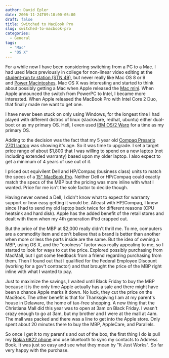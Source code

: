 ```yaml
---
author: David Epler
date: 2006-11-24T09:10:00-05:00
draft: false
title: Switched to MacBook Pro
slug: switched-to-macbook-pro
categories:
  - General
tags:
  - "Mac"
  - "OS X"
---
```


For a while now I have been considering switching from a PC to a Mac. I had used Macs previously in college for non-linear video editing at the [student-run tv station (STN 49)](http://stn49.com/), but never really like Mac OS 8 or 9 and [Power Macintoshes](http://www.info.apple.com/support/applespec.legacy/powermacintosh.html). Mac OS X was interesting and started to think about possibly getting a Mac when Apple released the [Mac mini](http://support.apple.com/specs/macmini/Mac_mini_orig.html). When Apple announced the switch from PowerPC to Intel, I became more interested. When Apple released the MacBook Pro with Intel Core 2 Duo, that finally made me want to get one. 

<!--more-->

I have never been stuck on only using Windows, for the longest time I had played with different distros of linux (slackware, redhat, ubuntu) either dual-boot or as my primary OS. Hell, I even used [IBM OS/2 Warp](https://en.wikipedia.org/wiki/OS/2#1994.E2.80.931996:_The_.22Warp.22_years) for a time as my primary OS.
  
Adding to the decision was the fact that my 5 year old [Compaq Presario 2701 laptop](http://www.pcworld.com/article/id,80045/article.html) was showing it's age. So it was time to upgrade. I set a target price range of about $1,800 that I was willing to spend on a new laptop (not including extended warranty) based upon my older laptop. I also expect to get a minimum of 4 years of use out of it.
  
I priced out equivilent Dell and HP/Compaq (business class) units to match the specs of a [15" MacBook Pro](http://support.apple.com/specs/macbookpro/MacBook_Pro_Core_2_Duo.html). Neither Dell or HP/Compaq could exactly match the specs of the MBP but the pricing was more inline with what I wanted. Price for me isn't the sole factor to decide though.
  
Having never owned a Dell, I didn't know what to expect for warranty support or how easy getting it would be. Atleast with HP/Compaq, I knew since I had to send my old laptop back twice for different reasons (CPU heatsink and hard disk). Apple has the added benefit of the retail stores and dealt with them when my 4th generation iPod crapped out.
  
But the price of the MBP at $2,000 really didn't thrill me. To me, computers are a commodity item and don't believe that a brand is better than another when more or less the parts inside are the same. But the idea of owning a MBP, using OS X, and the "coolness" factor was really appealing to me, so I started to look for ways to cut the price. Explored possibly purchasing from MacMall, but I got some feedback from a friend regarding purchasing from them. Then I found out that I qualified for the Federal Employee Discount (working for a gov't contractor) and that brought the price of the MBP right inline with what I wanted to pay.
  
Just to maximize the savings, I waited until Black Friday to buy the MBP because it is the only time Apple actually has a sale and there might have been a chance Apple marks it down. No luck, they cut the price on the MacBook. The other benefit is that for Thanksgiving I am at my parent's house in Delaware, the home of tax-free shopping. A new thing that the Christiana Mall did this year was to open at 3am on Black Friday. I wasn't crazy enough to go at 3am, but my brother and I were at the mall at 4am. The mall was packed and there was a line to get into the Apple store. Only spent about 20 minutes there to buy the MBP, AppleCare, and Parallels.
  
So once I get it to my parent's and out of the box, the first thing I do is pull my [Nokia 6822 phone](http://www.qa.nokiausa.com/phones/6822/0,9197,feat:1,00.html) and use bluetooth to sync my contacts to Address Book. It was just so easy and see what they mean by "It Just Works". So far very happy with the purchase.